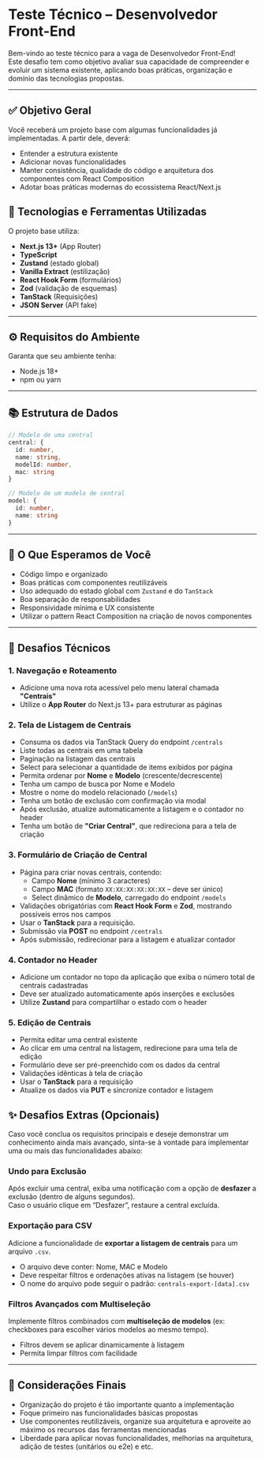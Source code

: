 # Teste Técnico – Desenvolvedor Front-End

Bem-vindo ao teste técnico para a vaga de Desenvolvedor Front-End!  
Este desafio tem como objetivo avaliar sua capacidade de compreender e evoluir um sistema existente, aplicando boas práticas, organização e domínio das tecnologias propostas.

---

## ✅ Objetivo Geral

Você receberá um projeto base com algumas funcionalidades já implementadas. A partir dele, deverá:

- Entender a estrutura existente  
- Adicionar novas funcionalidades  
- Manter consistência, qualidade do código e arquitetura dos componentes com React Composition
- Adotar boas práticas modernas do ecossistema React/Next.js


## 🧰 Tecnologias e Ferramentas Utilizadas

O projeto base utiliza:

- **Next.js 13+** (App Router)  
- **TypeScript**  
- **Zustand** (estado global)  
- **Vanilla Extract** (estilização)  
- **React Hook Form** (formulários)  
- **Zod** (validação de esquemas)  
- **TanStack** (Requisições) 
- **JSON Server** (API fake)

---

## ⚙️ Requisitos do Ambiente

Garanta que seu ambiente tenha:

- Node.js 18+  
- npm ou yarn

---

## 📚 Estrutura de Dados

```ts
// Modelo de uma central
central: {
  id: number,
  name: string,
  modelId: number,
  mac: string
}

// Modelo de um modelo de central
model: {
  id: number,
  name: string
}
```

---

## 🧠 O Que Esperamos de Você

- Código limpo e organizado  
- Boas práticas com componentes reutilizáveis  
- Uso adequado do estado global com `Zustand` e do `TanStack` 
- Boa separação de responsabilidades  
- Responsividade mínima e UX consistente  
- Utilizar o pattern React Composition na criação de novos componentes

---

## 🚧 Desafios Técnicos

### 1. Navegação e Roteamento

- Adicione uma nova rota acessível pelo menu lateral chamada **"Centrais"**  
- Utilize o **App Router** do Next.js 13+ para estruturar as páginas

### 2. Tela de Listagem de Centrais

- Consuma os dados via TanStack Query do endpoint `/centrals`
- Liste todas as centrais em uma tabela
- Paginação na listagem das centrais
- Select para selecionar a quantidade de items exibidos por página
- Permita ordenar por **Nome** e **Modelo** (crescente/decrescente)
- Tenha um campo de busca por Nome e Modelo
- Mostre o nome do modelo relacionado (`/models`)
- Tenha um botão de exclusão com confirmação via modal
- Após exclusão, atualize automaticamente a listagem e o contador no header
- Tenha um botão de **"Criar Central"**, que redireciona para a tela de criação

### 3. Formulário de Criação de Central

- Página para criar novas centrais, contendo:
  - Campo **Nome** (mínimo 3 caracteres)
  - Campo **MAC** (formato `XX:XX:XX:XX:XX:XX` – deve ser único)
  - Select dinâmico de **Modelo**, carregado do endpoint `/models`
- Validações obrigatórias com **React Hook Form** e **Zod**, mostrando possíveis erros nos campos
- Usar o **TanStack** para a requisição.
- Submissão via **POST** no endpoint `/centrals`
- Após submissão, redirecionar para a listagem e atualizar contador

### 4. Contador no Header

- Adicione um contador no topo da aplicação que exiba o número total de centrais cadastradas
- Deve ser atualizado automaticamente após inserções e exclusões
- Utilize **Zustand** para compartilhar o estado com o header

### 5. Edição de Centrais

- Permita editar uma central existente
- Ao clicar em uma central na listagem, redirecione para uma tela de edição
- Formulário deve ser pré-preenchido com os dados da central
- Validações idênticas à tela de criação
- Usar o  **TanStack**  para a requisição
- Atualize os dados via **PUT** e sincronize contador e listagem


## ✨ Desafios Extras (Opcionais)

Caso você conclua os requisitos principais e deseje demonstrar um conhecimento ainda mais avançado, sinta-se à vontade para implementar uma ou mais das funcionalidades abaixo:


###  Undo para Exclusão  

Após excluir uma central, exiba uma notificação com a opção de **desfazer** a exclusão (dentro de alguns segundos).  
Caso o usuário clique em “Desfazer”, restaure a central excluída.


### Exportação para CSV  

Adicione a funcionalidade de **exportar a listagem de centrais** para um arquivo `.csv`.

- O arquivo deve conter: Nome, MAC e Modelo
- Deve respeitar filtros e ordenações ativas na listagem (se houver)
- O nome do arquivo pode seguir o padrão: `centrals-export-[data].csv`


###  Filtros Avançados com Multiseleção  

Implemente filtros combinados com **multiseleção de modelos** (ex: checkboxes para escolher vários modelos ao mesmo tempo).

- Filtros devem se aplicar dinamicamente à listagem
- Permita limpar filtros com facilidade

---

## 📌 Considerações Finais

- Organização do projeto é tão importante quanto a implementação
- Foque primeiro nas funcionalidades básicas propostas
- Use componentes reutilizáveis, organize sua arquitetura e aproveite ao máximo os recursos das ferramentas mencionadas
- Liberdade para aplicar novas funcionalidades, melhorias na arquitetura, adição de testes (unitários ou e2e) e etc.
